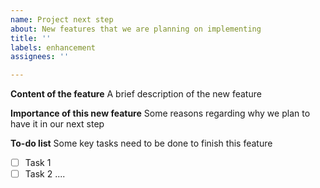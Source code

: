 ```yaml
---
name: Project next step
about: New features that we are planning on implementing
title: ''
labels: enhancement
assignees: ''

---
```


**Content of the feature**
A brief description of the new feature

**Importance of this new feature**
Some reasons regarding why we plan to have it in our next step

**To-do list**
Some key tasks need to be done to finish this feature
- [ ] Task 1
- [ ] Task 2
....
